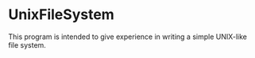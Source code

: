 # UnixFileSystem
This program is intended to give experience in writing a simple UNIX-like file system.
